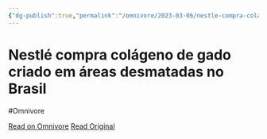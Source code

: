 ```yaml
---
{"dg-publish":true,"permalink":"/omnivore/2023-03-06/nestle-compra-colageno-de-gado-criado-em-areas-desmatadas-no-brasil/","title":"Nestlé compra colágeno de gado criado em áreas desmatadas no Brasil","tags":["Crime","Sustentabilidade"],"created":"","updated":""}
---
```



# Nestlé compra colágeno de gado criado em áreas desmatadas no Brasil
#Omnivore

[Read on Omnivore](https://omnivore.app/me/nestle-compra-colageno-de-gado-criado-em-areas-desmatadas-no-bra-186b8afe89c)
[Read Original](https://ojoioeotrigo.com.br/2023/03/nestle-colageno-areas-desmatadas)



